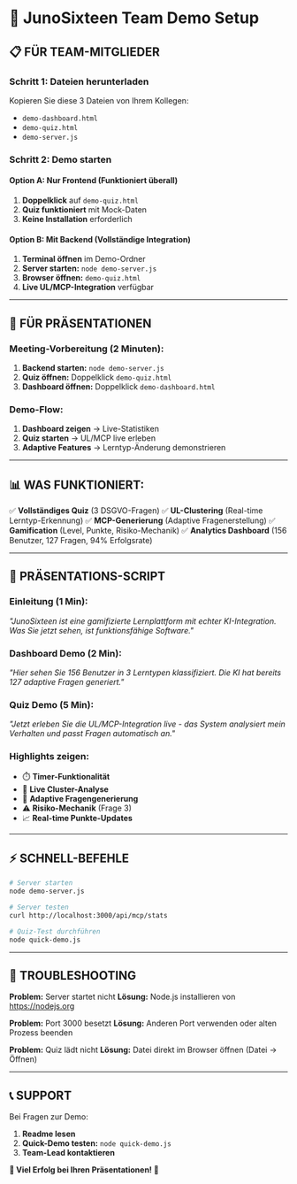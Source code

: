 # 🚀 JunoSixteen Team Demo Setup

## 📋 **FÜR TEAM-MITGLIEDER**

### **Schritt 1: Dateien herunterladen**
Kopieren Sie diese 3 Dateien von Ihrem Kollegen:
- `demo-dashboard.html` 
- `demo-quiz.html`
- `demo-server.js`

### **Schritt 2: Demo starten**

#### **Option A: Nur Frontend (Funktioniert überall)**
1. **Doppelklick** auf `demo-quiz.html`
2. **Quiz funktioniert** mit Mock-Daten
3. **Keine Installation** erforderlich

#### **Option B: Mit Backend (Vollständige Integration)**
1. **Terminal öffnen** im Demo-Ordner
2. **Server starten:** `node demo-server.js`
3. **Browser öffnen:** `demo-quiz.html`
4. **Live UL/MCP-Integration** verfügbar

---

## 🎯 **FÜR PRÄSENTATIONEN**

### **Meeting-Vorbereitung (2 Minuten):**
1. **Backend starten:** `node demo-server.js`
2. **Quiz öffnen:** Doppelklick `demo-quiz.html`
3. **Dashboard öffnen:** Doppelklick `demo-dashboard.html`

### **Demo-Flow:**
1. **Dashboard zeigen** → Live-Statistiken
2. **Quiz starten** → UL/MCP live erleben
3. **Adaptive Features** → Lerntyp-Änderung demonstrieren

---

## 📊 **WAS FUNKTIONIERT:**

✅ **Vollständiges Quiz** (3 DSGVO-Fragen)
✅ **UL-Clustering** (Real-time Lerntyp-Erkennung)
✅ **MCP-Generierung** (Adaptive Fragenerstellung)
✅ **Gamification** (Level, Punkte, Risiko-Mechanik)
✅ **Analytics Dashboard** (156 Benutzer, 127 Fragen, 94% Erfolgsrate)

---

## 🎤 **PRÄSENTATIONS-SCRIPT**

### **Einleitung (1 Min):**
*"JunoSixteen ist eine gamifizierte Lernplattform mit echter KI-Integration. Was Sie jetzt sehen, ist funktionsfähige Software."*

### **Dashboard Demo (2 Min):**
*"Hier sehen Sie 156 Benutzer in 3 Lerntypen klassifiziert. Die KI hat bereits 127 adaptive Fragen generiert."*

### **Quiz Demo (5 Min):**
*"Jetzt erleben Sie die UL/MCP-Integration live - das System analysiert mein Verhalten und passt Fragen automatisch an."*

### **Highlights zeigen:**
- ⏱️ **Timer-Funktionalität**
- 🧠 **Live Cluster-Analyse** 
- 🤖 **Adaptive Fragengenerierung**
- ⚠️ **Risiko-Mechanik** (Frage 3)
- 📈 **Real-time Punkte-Updates**

---

## ⚡ **SCHNELL-BEFEHLE**

```bash
# Server starten
node demo-server.js

# Server testen  
curl http://localhost:3000/api/mcp/stats

# Quiz-Test durchführen
node quick-demo.js
```

---

## 🔧 **TROUBLESHOOTING**

**Problem:** Server startet nicht
**Lösung:** Node.js installieren von https://nodejs.org

**Problem:** Port 3000 besetzt
**Lösung:** Anderen Port verwenden oder alten Prozess beenden

**Problem:** Quiz lädt nicht
**Lösung:** Datei direkt im Browser öffnen (Datei → Öffnen)

---

## 📞 **SUPPORT**

Bei Fragen zur Demo:
1. **Readme lesen** 
2. **Quick-Demo testen:** `node quick-demo.js`
3. **Team-Lead kontaktieren**

**🎉 Viel Erfolg bei Ihren Präsentationen! 🎉** 
